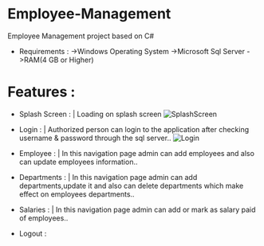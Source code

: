 # Employee-Management
  Employee Management project based on C#

* Requirements :
  ->Windows Operating System
  ->Microsoft Sql Server
  ->RAM(4 GB or Higher)

# Features :
* Splash Screen :
| Loading on splash screen
![SplashScreen](https://user-images.githubusercontent.com/118722790/225523800-108a88bd-597f-4b0a-b22b-160a4513c1bf.png)

* Login :
| Authorized person can login to the application after checking username & password through the sql server..
![Login](https://user-images.githubusercontent.com/118722790/225524000-3e2d1c72-2507-4ecc-9fa2-ca18526643f9.png)

* Employee :
| In this navigation page admin can add employees and also can update employees information..


* Departments :
| In this navigation page admin can add departments,update it and also can delete departments which make effect on employees departments..
* Salaries :
| In this navigation page admin can add or mark as salary paid of employees..
* Logout :
